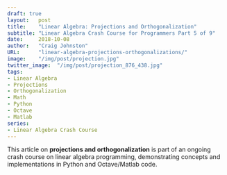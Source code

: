 ```yaml
---
draft: true
layout:   post
title:    "Linear Algebra: Projections and Orthogonalization"
subtitle: "Linear Algebra Crash Course for Programmers Part 5 of 9"
date:     2018-10-08
author:   "Craig Johnston"
URL:      "linear-algebra-projections-orthogonalizations/"
image:    "/img/post/projection.jpg"
twitter_image:  "/img/post/projection_876_438.jpg"
tags:
- Linear Algebra
- Projections
- Orthogonalization
- Math
- Python
- Octave
- Matlab
series:
- Linear Algebra Crash Course
---
```

This article on **projections and orthogonalization** is part of an ongoing crash course on linear algebra programming, demonstrating concepts and implementations in Python and Octave/Matlab code.
